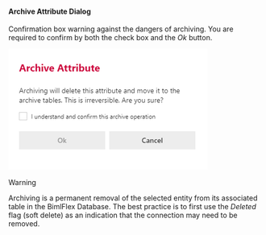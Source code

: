 #### Archive Attribute Dialog

Confirmation box warning against the dangers of archiving.  You are required to confirm by both the check box and the *Ok* button.

![Archive Attribute Dialog -mtb-20-image](../../static/img/bimlflex-dialog-archive-attribute.png "Archive Attribute Dialog")

>[!WARNING]
> Archiving is a permanent removal of the selected entity from its associated table in the BimlFlex Database. The best practice is to first use the *Deleted* flag (soft delete) as an indication that the connection may need to be removed.
